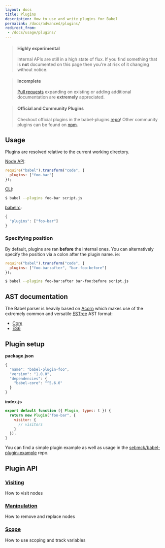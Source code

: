 ```yaml
---
layout: docs
title: Plugins
description: How to use and write plugins for Babel
permalink: /docs/advanced/plugins/
redirect_from:
 - /docs/usage/plugins/
---
```


<blockquote class="babel-callout babel-callout-danger">
  <h4>Highly experimental</h4>
  <p>
    Internal APIs are still in a high state of flux. If you find something that is <strong>not</strong>
    documented on this page then you're at risk of it changing without notice.
  </p>
</blockquote>

<blockquote class="babel-callout babel-callout-info">
  <h4>Incomplete</h4>
  <p>
    <a href="https://github.com/babel/babel.github.io">Pull requests</a> expanding on existing or adding additional documentation are <strong>extremely</strong> appreciated.
  </p>
</blockquote>

<blockquote class="babel-callout babel-callout-info">
  <h4>Official and Community Plugins</h4>
  <p>
    Checkout official plugins in the babel-plugins <a href="https://github.com/babel-plugins">repo</a>! Other community plugins can be found on <a href="https://www.npmjs.com/search?q=babel-plugin-">npm</a>.
  </p>
</blockquote>

## Usage

Plugins are resolved relative to the current working directory.

[Node API](/docs/usage/api/):

```javascript
require("babel").transform("code", {
  plugins: ["foo-bar"]
});
```

[CLI](/docs/usage/cli/):

```sh
$ babel --plugins foo-bar script.js
```

[babelrc](/docs/usage/babelrc/):

```javascript
{
  "plugins": ["foo-bar"]
}
```

### Specifying position

By default, plugins are ran **before** the internal ones. You can alternatively specify the position via
a colon after the plugin name. ie:

```javascript
require("babel").transform("code", {
  plugins: ["foo-bar:after", "bar-foo:before"]
});
```

```sh
$ babel --plugins foo-bar:after bar-foo:before script.js
```

## AST documentation

The Babel parser is heavily based on [Acorn](https://github.com/marijnh/acorn) which makes use of the
extremely common and versatile [ESTree](https://github.com/estree/estree) AST format:

 * [Core](https://github.com/estree/estree/blob/master/spec.md)
 * [ES6](https://github.com/estree/estree/blob/master/es6.md)

## Plugin setup

**package.json**

```javascript
{
  "name": "babel-plugin-foo",
  "version": "1.0.0",
  "dependencies": {
    "babel-core": "^5.6.0"
  }
}
```

**index.js**

```javascript
export default function ({ Plugin, types: t }) {
  return new Plugin("foo-bar", {
    visitor: {
      // visitors
    }
  });
}
```

You can find a simple plugin example as well as usage in the [sebmck/babel-plugin-example](https://github.com/sebmck/babel-plugin-example) repo.

## Plugin API

### [Visiting](/docs/advanced/plugins/visiting)

How to visit nodes

### [Manipulation](/docs/advanced/plugins/manipulation)

How to remove and replace nodes

### [Scope](/docs/advanced/plugins/scope)

How to use scoping and track variables

